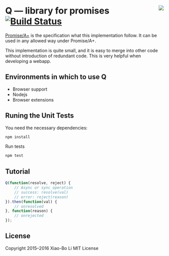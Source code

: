 <a href="https://promisesaplus.com/"><img src="https://promisesaplus.com/assets/logo-small.png" align="right" /></a>
Q — library for promises [![Build Status](https://travis-ci.org/muhonglong/q.svg)](https://travis-ci.org/muhonglong/q)
==================================================

[Promise/A+](https://promisesaplus.com/) is the specification what this implementation follow. It can be used in any allowed way under Promise/A+.

This implementation is quite small, and it is easy to merge into other code without introduction of redundant code. This is very helpful when developing a webapp.

Environments in which to use Q
--------------------------------------------------

- Browser support
- Nodejs
- Browser extensions

Runing the Unit Tests
--------------------------------------------------

You need the necessary dependencies:

```sh
npm install
```

Run tests

```sh
npm test
```

Tutorial
-------------------------------------------------

```js
Q(function(resolve, reject) {
    // Async or sync operation
    // success: resolve(val)
    // error: reject(reason)
}).then(function(val) {
    // onresolved
}, function(reason) {
    // onrejected
});
```


License
-------------------------------------------------

Copyright 2015–2016 Xiao-Bo Li MIT License
